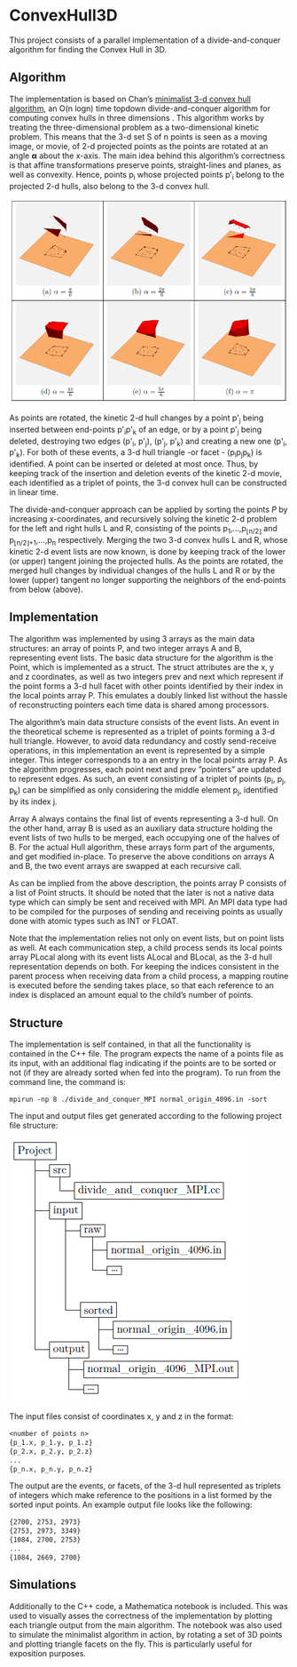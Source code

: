 # ConvexHull3D
This project consists of a parallel implementation of a divide-and-conquer algorithm for finding the Convex Hull in 3D. 

## Algorithm
The implementation is based on Chan’s [minimalist 3-d convex hull algorithm](http://tmc.web.engr.illinois.edu/ch3d/ch3d.pdf), an O(n logn) time topdown divide-and-conquer algorithm for computing convex hulls in three dimensions . This algorithm works by treating the three-dimensional problem as a two-dimensional kinetic problem. This means that the 3-d set S of n points is seen as a moving image, or movie, of 2-d projected points as the points are rotated at an angle **α** about the x-axis. The main idea behind this algorithm’s correctness is that affine transformations preserve points, straight-lines and planes, as well as convexity. Hence, points p<sub>i</sub> whose projected points p'<sub>i</sub> belong to the projected 2-d hulls, also belong to the 3-d convex hull.

![alt text](https://github.com/andoresu47/ConvexHull3D/blob/master/images/visualization.png "Visualization")

As points are rotated, the kinetic 2-d hull changes by a point p'<sub>j</sub> being inserted between end-points p'<sub>i</sub>p'<sub>k</sub> of an edge, or by a point p'<sub>j</sub> being deleted, destroying two edges (p'<sub>i</sub>, p'<sub>j</sub>), (p'<sub>j</sub>, p'<sub>k</sub>) and creating a new one (p'<sub>i</sub>, p'<sub>k</sub>). For both of these events, a 3-d hull triangle -or facet - (p<sub>i</sub>p<sub>j</sub>p<sub>k</sub>) is identified. A point can be inserted or deleted at most once. Thus, by keeping track of the insertion and deletion events of the kinetic 2-d movie, each identified as a triplet of points, the 3-d convex hull can be constructed in linear time.

The divide-and-conquer approach can be applied by sorting the points *P* by increasing x-coordinates, and recursively solving the kinetic 2-d problem for the left and right hulls L and R, consisting of the points p<sub>1</sub>,...,p<sub>⌊n/2⌋</sub> and p<sub>⌊n/2⌋+1</sub>,...,p<sub>n</sub> respectively. Merging the two 3-d convex hulls L and R, whose kinetic 2-d event lists are now known, is done by keeping track of the lower (or upper) tangent joining the projected hulls. As the points are rotated, the merged hull changes by individual changes of the hulls L and R or by the lower (upper) tangent no longer supporting the neighbors of the end-points from below (above).

## Implementation
The algorithm was implemented by using 3 arrays as the main data structures: an array of points P, and two integer arrays A and B, representing event lists. The basic data structure for the algorithm is the Point, which is implemented as a struct. The struct attributes are the x, y and z coordinates, as well as two integers prev and next which represent if the point forms a 3-d hull facet with other points identified by their index in the local points array P. This emulates a doubly linked list without the hassle of reconstructing pointers each time data is shared among processors.

The algorithm’s main data structure consists of the event lists. An event in the theoretical scheme is represented as a triplet of points forming a 3-d hull triangle. However, to avoid data redundancy and costly send-receive operations, in this implementation an event is represented by a simple integer. This integer corresponds to a an entry in the local points array P. As the algorithm progresses, each point next and prev ”pointers” are updated to represent edges. As such, an event consisting of a triplet of points (p<sub>i</sub>, p<sub>j</sub>, p<sub>k</sub>) can be simplified as only considering the middle element p<sub>j</sub>, identified by its index j.

Array A always contains the final list of events representing a 3-d hull. On the other hand, array B is used as an auxiliary data structure holding the event lists of two hulls to be merged, each occupying one of the halves of B. For the actual Hull algorithm, these arrays form part of the arguments, and get modified in-place. To preserve the above conditions on arrays A and B, the two event arrays are swapped at each recursive call.

As can be implied from the above description, the points array P consists of a list of Point structs. It should be noted that the later is not a native data type which can simply be sent and received with MPI. An MPI data type had to be compiled for the purposes of sending and receiving points as usually done with atomic types such as INT or FLOAT.

Note that the implementation relies not only on event lists, but on point lists as well. At each communication step, a child process sends its local points array PLocal along with its event lists ALocal and BLocal, as the 3-d hull representation depends on both. For keeping the indices consistent in the parent process when receiving data from a child process, a mapping routine is executed before the sending takes place, so that each reference to an index is displaced an amount equal to the child’s number of points.

## Structure
The implementation is self contained, in that all the functionality is contained in the C++ file. The program expects the name of a points file as its input, with an additional flag indicating if the points are to be sorted or not (if they are already sorted when fed into the program). To run from the command line, the command is: 

```
mpirun -np 8 ./divide_and_conquer_MPI normal_origin_4096.in -sort
```

The input and output files get generated according to the following project file structure:

![alt text](https://github.com/andoresu47/ConvexHull3D/blob/master/images/structure.png "Project structure")

The input files consist of coordinates x, y and z in the format:

```
<number of points n>
{p_1.x, p_1.y, p_1.z}
{p_2.x, p_2.y, p_2.z}
...
{p_n.x, p_n.y, p_n.z}
```

The output are the events, or facets, of the 3-d hull represented as triplets of integers which make reference to the positions in a list formed by the sorted input points. An example output file looks like the following:

```
{2700, 2753, 2973}
{2753, 2973, 3349}
{1084, 2700, 2753}
...
{1084, 2669, 2700}
```

## Simulations
Additionally to the C++ code, a Mathematica notebook is included. This was used to visually asses the correctness of the implementation by plotting each triangle output from the main algorithm. The notebook was also used to simulate the minimalist algorithm in action, by rotating a set of 3D points and plotting triangle facets on the fly. This is particularly useful for exposition purposes. 
